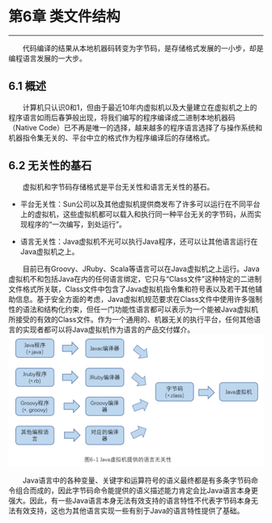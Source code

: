 # 第6章 类文件结构
---
　　代码编译的结果从本地机器码转变为字节码，是存储格式发展的一小步，却是编程语言发展的一大步。

## 6.1 概述
　　计算机只认识0和1，但由于最近10年内虚拟机以及大量建立在虚拟机之上的程序语言如雨后春笋般出现，将我们编写的程序编译成二进制本地机器码（Native Code）已不再是唯一的选择，越来越多的程序语言选择了与操作系统和机器指令集无关的、平台中立的格式作为程序编译后的存储格式。
## 6.2 无关性的基石

　　虚拟机和字节码存储格式是平台无关性和语言无关性的基石。
+ 平台无关性：Sun公司以及其他虚拟机提供商发布了许多可以运行在不同平台上的虚拟机，这些虚拟机都可以载入和执行同一种平台无关的字节码，从而实现程序的“一次编写，到处运行”。

+ 语言无关性：Java虚拟机不光可以执行Java程序，还可以让其他语言运行在Java虚拟机之上。

　　目前已有Groovy、JRuby、Scala等语言可以在Java虚拟机之上运行。Java虚拟机不和包括Java在内的任何语言绑定，它只与“Class文件”这种特定的二进制文件格式所关联，Class文件中包含了Java虚拟机指令集和符号表以及若干其他辅助信息。基于安全方面的考虑，Java虚拟机规范要求在Class文件中使用许多强制性的语法和结构化约束，但任一门功能性语言都可以表示为一个能被Java虚拟机所接受的有效的Class文件。作为一个通用的、机器无关的执行平台，任何其他语言的实现者都可以将Java虚拟机作为语言的产品交付媒介。
![Java虚拟机提供的语言无关性](https://raw.githubusercontent.com/AcesDream/apebook/master/%E6%B7%B1%E5%85%A5%E7%90%86%E8%A7%A3Java%E8%99%9A%E6%8B%9F%E6%9C%BA/image/Java%E8%99%9A%E6%8B%9F%E6%9C%BA%E6%8F%90%E4%BE%9B%E7%9A%84%E8%AF%AD%E8%A8%80%E6%97%A0%E5%85%B3%E6%80%A7.png)

　　Java语言中的各种变量、关键字和运算符号的语义最终都是有多条字节码命令组合而成的，因此字节码命令能提供的语义描述能力肯定会比Java语言本身更强大。因此，有一些Java语言本身无法有效支持的语言特性不代表字节码本身无法有效支持，这也为其他语言实现一些有别于Java的语言特性提供了基础。
